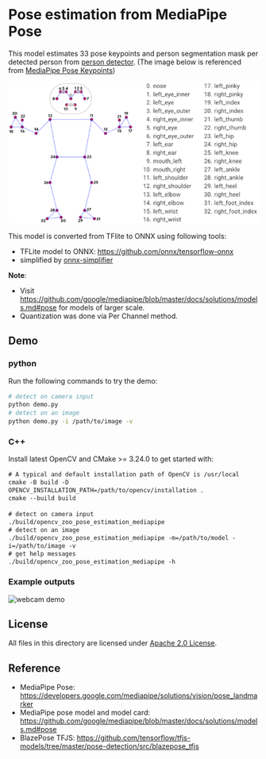# Pose estimation from MediaPipe Pose

This model estimates 33 pose keypoints and person segmentation mask per detected person from [person detector](../person_detection_mediapipe). (The image below is referenced from [MediaPipe Pose Keypoints](https://github.com/tensorflow/tfjs-models/tree/master/pose-detection#blazepose-keypoints-used-in-mediapipe-blazepose))
 
![MediaPipe Pose Landmark](examples/pose_landmarks.png)

This model is converted from TFlite to ONNX using following tools:
- TFLite model to ONNX: https://github.com/onnx/tensorflow-onnx
- simplified by [onnx-simplifier](https://github.com/daquexian/onnx-simplifier)

**Note**:
- Visit https://github.com/google/mediapipe/blob/master/docs/solutions/models.md#pose for models of larger scale.
- Quantization was done via Per Channel method.
## Demo

### python

Run the following commands to try the demo:
```bash
# detect on camera input
python demo.py
# detect on an image
python demo.py -i /path/to/image -v
```
### C++

Install latest OpenCV and CMake >= 3.24.0 to get started with:

```shell
# A typical and default installation path of OpenCV is /usr/local
cmake -B build -D OPENCV_INSTALLATION_PATH=/path/to/opencv/installation .
cmake --build build

# detect on camera input
./build/opencv_zoo_pose_estimation_mediapipe
# detect on an image
./build/opencv_zoo_pose_estimation_mediapipe -m=/path/to/model -i=/path/to/image -v
# get help messages
./build/opencv_zoo_pose_estimation_mediapipe -h
```

### Example outputs

![webcam demo](./example_outputs/mpposeest_demo.webp)

## License

All files in this directory are licensed under [Apache 2.0 License](LICENSE).

## Reference
- MediaPipe Pose: https://developers.google.com/mediapipe/solutions/vision/pose_landmarker
- MediaPipe pose model and model card: https://github.com/google/mediapipe/blob/master/docs/solutions/models.md#pose
- BlazePose TFJS: https://github.com/tensorflow/tfjs-models/tree/master/pose-detection/src/blazepose_tfjs
